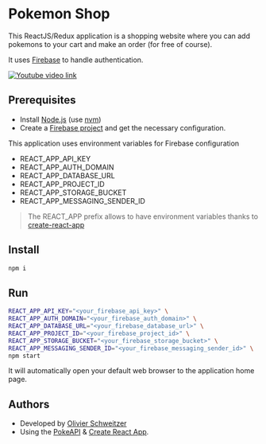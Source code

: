 # Pokemon Shop

This ReactJS/Redux application is a shopping website where you can add pokemons to your cart and make an order (for
 free of
 course).
 
 It uses [Firebase](https://firebase.google.com/?hl=fr) to handle authentication.
 
 [![Youtube video link](https://img.youtube.com/vi/Fj_R3ZHXeLo/0.jpg)]( https://youtu.be/Fj_R3ZHXeLo)

## Prerequisites

- Install [Node.js](https://nodejs.org/en/) (use [nvm](https://github.com/nvm-sh/nvm))
- Create a [Firebase project](https://firebase.google.com/docs/web/setup?authuser=0) and get the necessary configuration.

This application uses environment variables for Firebase configuration

- REACT_APP_API_KEY
- REACT_APP_AUTH_DOMAIN
- REACT_APP_DATABASE_URL
- REACT_APP_PROJECT_ID
- REACT_APP_STORAGE_BUCKET
- REACT_APP_MESSAGING_SENDER_ID

> The REACT_APP prefix allows to have environment variables thanks to [create-react-app](https://github.com/facebook/create-react-app)

## Install

```bash
npm i
```

## Run

```bash
REACT_APP_API_KEY="<your_firebase_api_key>" \
REACT_APP_AUTH_DOMAIN="<your_firebase_auth_domain>" \
REACT_APP_DATABASE_URL="<your_firebase_database_url>" \
REACT_APP_PROJECT_ID="<your_firebase_project_id>" \
REACT_APP_STORAGE_BUCKET="<your_firebase_storage_bucket>" \
REACT_APP_MESSAGING_SENDER_ID="<your_firebase_messaging_sender_id>" \
npm start
```

It will automatically open your default web browser to the application home page.

## Authors

- Developed by [Olivier Schweitzer](https://www.oschweitzer.dev/)
- Using the [PokeAPI](https://pokeapi.co/) & [Create React App](https://github.com/facebook/create-react-app).
